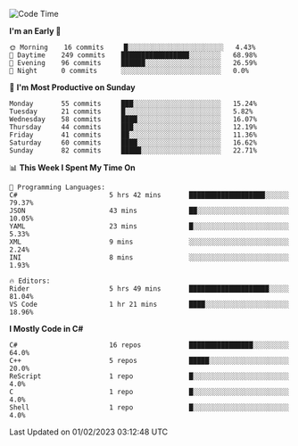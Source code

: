 <!--START_SECTION:waka-->
![Code Time](http://img.shields.io/badge/Code%20Time-895%20hrs%2054%20mins-blue)

**I'm an Early 🐤** 

```text
🌞 Morning    16 commits     █░░░░░░░░░░░░░░░░░░░░░░░░   4.43% 
🌆 Daytime    249 commits    █████████████████░░░░░░░░   68.98% 
🌃 Evening    96 commits     ██████░░░░░░░░░░░░░░░░░░░   26.59% 
🌙 Night      0 commits      ░░░░░░░░░░░░░░░░░░░░░░░░░   0.0%

```
📅 **I'm Most Productive on Sunday** 

```text
Monday       55 commits     ███░░░░░░░░░░░░░░░░░░░░░░   15.24% 
Tuesday      21 commits     █░░░░░░░░░░░░░░░░░░░░░░░░   5.82% 
Wednesday    58 commits     ████░░░░░░░░░░░░░░░░░░░░░   16.07% 
Thursday     44 commits     ███░░░░░░░░░░░░░░░░░░░░░░   12.19% 
Friday       41 commits     ██░░░░░░░░░░░░░░░░░░░░░░░   11.36% 
Saturday     60 commits     ████░░░░░░░░░░░░░░░░░░░░░   16.62% 
Sunday       82 commits     █████░░░░░░░░░░░░░░░░░░░░   22.71%

```


📊 **This Week I Spent My Time On** 

```text
💬 Programming Languages: 
C#                       5 hrs 42 mins       ███████████████████░░░░░░   79.37% 
JSON                     43 mins             ██░░░░░░░░░░░░░░░░░░░░░░░   10.05% 
YAML                     23 mins             █░░░░░░░░░░░░░░░░░░░░░░░░   5.33% 
XML                      9 mins              ░░░░░░░░░░░░░░░░░░░░░░░░░   2.24% 
INI                      8 mins              ░░░░░░░░░░░░░░░░░░░░░░░░░   1.93%

🔥 Editors: 
Rider                    5 hrs 49 mins       ████████████████████░░░░░   81.04% 
VS Code                  1 hr 21 mins        ████░░░░░░░░░░░░░░░░░░░░░   18.96%

```

**I Mostly Code in C#** 

```text
C#                       16 repos            ████████████████░░░░░░░░░   64.0% 
C++                      5 repos             █████░░░░░░░░░░░░░░░░░░░░   20.0% 
ReScript                 1 repo              █░░░░░░░░░░░░░░░░░░░░░░░░   4.0% 
C                        1 repo              █░░░░░░░░░░░░░░░░░░░░░░░░   4.0% 
Shell                    1 repo              █░░░░░░░░░░░░░░░░░░░░░░░░   4.0%

```



 Last Updated on 01/02/2023 03:12:48 UTC
<!--END_SECTION:waka-->
